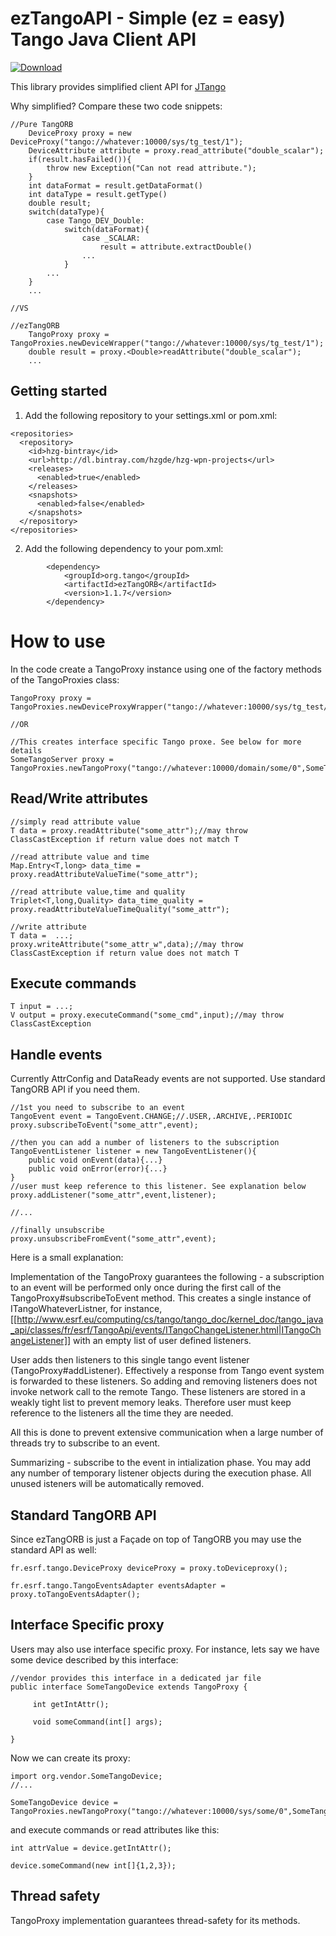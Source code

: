 # ezTangoAPI - Simple (ez = easy) Tango Java Client API

[ ![Download](https://api.bintray.com/packages/hzgde/hzg-wpn-projects/ezTangoAPI/images/download.svg) ](https://bintray.com/hzgde/hzg-wpn-projects/ezTangoAPI/_latestVersion)

This library provides simplified client API for [JTango](https://github.com/tango-controls/JTango)

Why simplified? Compare these two code snippets:

```#java
//Pure TangORB
    DeviceProxy proxy = new DeviceProxy("tango://whatever:10000/sys/tg_test/1");
    DeviceAttribute attribute = proxy.read_attribute("double_scalar");
    if(result.hasFailed()){
        throw new Exception("Can not read attribute.");
    }
    int dataFormat = result.getDataFormat()
    int dataType = result.getType()
    double result;
    switch(dataType){
        case Tango_DEV_Double:
            switch(dataFormat){
                case _SCALAR:
                    result = attribute.extractDouble()
                ...
            }
        ...
    }
    ...

//VS

//ezTangORB
    TangoProxy proxy = TangoProxies.newDeviceWrapper("tango://whatever:10000/sys/tg_test/1");
    double result = proxy.<Double>readAttribute("double_scalar");
    ...

```

## Getting started

1. Add the following repository to your settings.xml or pom.xml:

```#xml
<repositories>
  <repository>
    <id>hzg-bintray</id>
    <url>http://dl.bintray.com/hzgde/hzg-wpn-projects</url>
    <releases>
      <enabled>true</enabled>
    </releases>
    <snapshots>
      <enabled>false</enabled>
    </snapshots>
  </repository>
</repositories>
```


2. Add the following dependency to your pom.xml:
```#xml
        <dependency>
            <groupId>org.tango</groupId>
            <artifactId>ezTangORB</artifactId>
            <version>1.1.7</version>
        </dependency>
```



# How to use

In the code create a TangoProxy instance using one of the factory methods of the TangoProxies class:

```#java
TangoProxy proxy = TangoProxies.newDeviceProxyWrapper("tango://whatever:10000/sys/tg_test/1");

//OR

//This creates interface specific Tango proxe. See below for more details
SomeTangoServer proxy = TangoProxies.newTangoProxy("tango://whatever:10000/domain/some/0",SomeTangoServer.class);
```

## Read/Write attributes

```#java
//simply read attribute value
T data = proxy.readAttribute("some_attr");//may throw ClassCastException if return value does not match T

//read attribute value and time
Map.Entry<T,long> data_time = proxy.readAttributeValueTime("some_attr");

//read attribute value,time and quality
Triplet<T,long,Quality> data_time_quality = proxy.readAttributeValueTimeQuality("some_attr");

//write attribute
T data =  ...;
proxy.writeAttribute("some_attr_w",data);//may throw ClassCastException if return value does not match T
```

## Execute commands

```#java
T input = ...;
V output = proxy.executeCommand("some_cmd",input);//may throw ClassCastException
```

## Handle events

Currently AttrConfig and DataReady events are not supported. Use standard TangORB API if you need them.

```#java
//1st you need to subscribe to an event
TangoEvent event = TangoEvent.CHANGE;//.USER,.ARCHIVE,.PERIODIC
proxy.subscribeToEvent("some_attr",event);

//then you can add a number of listeners to the subscription
TangoEventListener listener = new TangoEventListener(){
    public void onEvent(data){...}
    public void onError(error){...}
}
//user must keep reference to this listener. See explanation below
proxy.addListener("some_attr",event,listener);

//...

//finally unsubscribe
proxy.unsubscribeFromEvent("some_attr",event);
```

Here is a small explanation: 

Implementation of the TangoProxy guarantees the following - a subscription to an event will be performed only once during the first call of the TangoProxy#subscribeToEvent method. This creates a single instance of ITangoWhateverListner, for instance, [[http://www.esrf.eu/computing/cs/tango/tango_doc/kernel_doc/tango_java_api/classes/fr/esrf/TangoApi/events/ITangoChangeListener.html|ITangoChangeListener]] with an empty list of user defined listeners. 

User adds then listeners to this single tango event listener (TangoProxy#addListener). Effectively a response from Tango event system is forwarded to these listeners. So adding and removing listeners does not invoke network call to the remote Tango. These listeners are stored in a weakly tight list to prevent memory leaks. Therefore user must keep reference to the listeners all the time they are needed.

All this is done to prevent extensive communication when a large number of threads try to subscribe to an event.

Summarizing - subscribe to the event in intialization phase. You may add any number of temporary listener objects during the execution phase. All unused isteners will be automatically removed.

## Standard TangORB API

Since ezTangORB is just a Façade on top of TangORB you may use the standard API as well:

```#java
fr.esrf.tango.DeviceProxy deviceProxy = proxy.toDeviceproxy();

fr.esrf.tango.TangoEventsAdapter eventsAdapter = proxy.toTangoEventsAdapter();
```

## Interface Specific proxy

Users may also use interface specific proxy. For instance, lets say we have some device described by this interface:

```#java
//vendor provides this interface in a dedicated jar file
public interface SomeTangoDevice extends TangoProxy {

     int getIntAttr();

     void someCommand(int[] args);

}
```

Now we can create its proxy:

```#java
import org.vendor.SomeTangoDevice;
//...

SomeTangoDevice device = TangoProxies.newTangoProxy("tango://whatever:10000/sys/some/0",SomeTangoDevice.class);
```

and execute commands or read attributes like this:

```#java
int attrValue = device.getIntAttr();

device.someCommand(new int[]{1,2,3});
```


## Thread safety

TangoProxy implementation guarantees thread-safety for its methods.